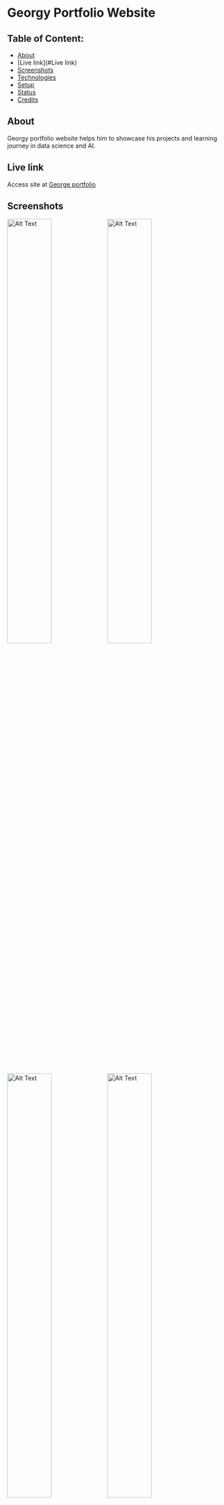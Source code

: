 # Georgy Portfolio Website





## Table of Content:

- [About](#about)
-  [Live link](#Live link)
- [Screenshots](#screenshots)
- [Technologies](#technologies)
- [Setup](#setup)
- [Status](#status)
- [Credits](#credits)


<!-- - [Approach](#approach) -->
<!-- - [License](#license) -->
## About

Georgy portfolio website helps him to showcase his projects and learning journey in data science and AI.

## Live link

Access site at [George portfolio](https://georgy-nine.vercel.app/)

## Screenshots


<img src="https://drive.google.com/uc?export=view&id=1X5Etk4wyqj52szKVOoqxXaqmTxSHztKi" alt="Alt Text" width="45%" height="50%">   <img src="https://drive.google.com/uc?export=view&id=1cO3LT1ZFwZ_nJ9fTICqP_y71047whtop" alt="Alt Text" width="45%" height="50%">

<img src="https://drive.google.com/uc?export=view&id=1b9C5c4DAkl0syyAooR2Cetc4yIXrMAQm" alt="Alt Text" width="45%" height="50%">  <img src="https://drive.google.com/uc?export=view&id=13FrR1hmS_QVyAqNP9SbIVrHFsLaT3ikK" alt="Alt Text" width="45%" height="50%">


## Technologies
 ![JavaScript](https://img.shields.io/badge/javascript-%23323330.svg?style=for-the-badge&logo=javascript&logoColor=%23F7DF1E)  ![React](https://img.shields.io/badge/react-%2320232a.svg?style=for-the-badge&logo=react&logoColor=%2361DAFB) ![TailwindCSS](https://img.shields.io/badge/tailwindcss-%2338B2AC.svg?style=for-the-badge&logo=tailwind-css&logoColor=white)  ![Figma](https://img.shields.io/badge/figma-%23F24E1E.svg?style=for-the-badge&logo=figma&logoColor=white) 

## Setup
- Download or clone the repository
- run `npm install`
- run `npm run dev`

<!--
 ## Approach
I adopted the `BEM` naming style for my css class names and ...
-->
## Status

 Project is  `95%` complete.

## Credits
List of contriubutors:
- [Nimrod Kibet - Developer](kibetnimrod.com)
- [Rodgers Mkolwe - Web Designer](https://dribbble.com/mkolwey)



<!-- ## License

MIT license @ [author](author.com)

-->




















